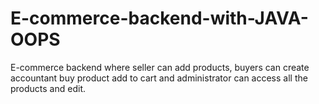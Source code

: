 # E-commerce-backend-with-JAVA-OOPS
E-commerce backend where seller can add products, buyers can create accountant buy product add to cart and administrator can access all the products and edit.
